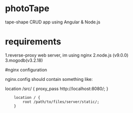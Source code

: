 # photoTape
tape-shape CRUD app using Angular &amp; Node.js

# requirements

1.reverse-proxy web server, im using nginx
2.node.js (v9.0.0)
3.mogodb(v3.2.18)

#nginx configuration

nginx.config should contain something like:

location /src/ {
			proxy_pass http://localhost:8080/;
		}

		location / {
			root /path/to/files/server/static/;
		}
